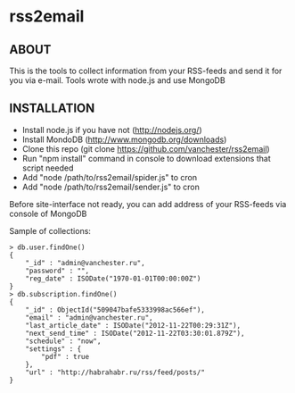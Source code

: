rss2email
=========

## ABOUT

This is the tools to collect information from your RSS-feeds and send it for you via e-mail.
Tools wrote with node.js and use MongoDB

## INSTALLATION

* Install node.js if you have not (http://nodejs.org/)
* Install MondoDB (http://www.mongodb.org/downloads)
* Clone this repo (git clone https://github.com/vanchester/rss2email)
* Run "npm install" command in console to download extensions that script needed
* Add "node /path/to/rss2email/spider.js" to cron
* Add "node /path/to/rss2email/sender.js" to cron

Before site-interface not ready, you can add address of your RSS-feeds via console of MongoDB

Sample of collections:

	> db.user.findOne()
	{
		"_id" : "admin@vanchester.ru",
		"password" : "",
		"reg_date" : ISODate("1970-01-01T00:00:00Z")
	}
	> db.subscription.findOne()
	{
		"_id" : ObjectId("509047bafe5333998ac566ef"),
		"email" : "admin@vanchester.ru",
		"last_article_date" : ISODate("2012-11-22T00:29:31Z"),
		"next_send_time" : ISODate("2012-11-22T03:30:01.879Z"),
		"schedule" : "now",
		"settings" : {
			"pdf" : true
		},
		"url" : "http://habrahabr.ru/rss/feed/posts/"
	}

